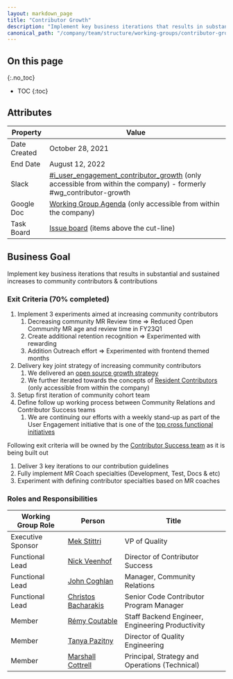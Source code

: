 ```yaml
---
layout: markdown_page
title: "Contributor Growth"
description: "Implement key business iterations that results in substantial and sustained increases to community contributors & contributions"
canonical_path: "/company/team/structure/working-groups/contributor-growth/"
---
```


## On this page
{:.no_toc}

- TOC
{:toc}

## Attributes

| Property        | Value           |
|-----------------|-----------------|
| Date Created    | October 28, 2021|
| End Date        | August 12, 2022 |
| Slack           | [#i_user_engagement_contributor_growth](https://gitlab.slack.com/archives/C0223D98HHC) (only accessible from within the company) - formerly #wg_contributor-growth |
| Google Doc      | [Working Group Agenda](https://docs.google.com/document/d/1AOgqaslnq-WI1ICSZ1NzSnALf1Va4D5qAD191icAoSI/edit#) (only accessible from within the company) |
| Task Board      | [Issue board](https://gitlab.com/groups/gitlab-com/-/boards/3014703?label_name%5B%5D=Contribution%20Efficiency) (items above the cut-line) |

## Business Goal

Implement key business iterations that results in substantial and sustained increases to community contributors & contributions

### Exit Criteria (70% completed)

1. Implement 3 experiments aimed at increasing community contributors
   1. Decreasing community MR Review time => Reduced Open Community MR age and review time in FY23Q1 
   1. Create additional retention recognition => Experimented with rewarding 
   1. Addition Outreach effort => Experimented with frontend themed months
1. Delivery key joint strategy of increasing community contributors
   1. We delivered an [open source growth strategy](/handbook/engineering/open-source/growth-strategy.html)
   2. We further iterated towards the concepts of [Resident Contributors](https://docs.google.com/document/d/1ctO5ZLRnGb22tJwo4vb2ca5t-EwIpaVIFB6-IwdtCPg/edit) (only accessible from within the company)
1. Setup first iteration of community cohort team 
1. Define follow up working process between Community Relations and Contributor Success teams
   1. We are continuing our efforts with a weekly stand-up as part of the User Engagement initiative that is one of the [top cross functional initiatives](/company/team/structure/working-groups/#top-cross-functional-initiatives)

Following exit criteria will be owned by the [Contributor Success team](handbook/engineering/quality/contributor-success/) as it is being built out
1. Deliver 3 key iterations to our contribution guidelines
1. Fully implement MR Coach specialties (Development, Test, Docs & etc)
1. Experiment with defining contributor specialties based on MR coaches 

### Roles and Responsibilities

| Working Group Role    | Person                                               | Title                                                      |
|-----------------------|------------------------------------------------------|------------------------------------------------------------|
| Executive Sponsor     | [Mek Stittri](https://gitlab.com/meks)               | VP of Quality                                              |
| Functional Lead       | [Nick Veenhof](https://gitlab.com/kwiebers)          | Director of Contributor Success                            |
| Functional Lead       | [John Coghlan](https://gitlab.com/johncoghlan)       | Manager, Community Relations                               |
| Functional Lead       | [Christos Bacharakis](https://gitlab.com/cbacharakis)| Senior Code Contributor Program Manager                    |
| Member                | [Rémy Coutable](https://gitlab.com/rymai)            | Staff Backend Engineer, Engineering Productivity           |
| Member                | [Tanya Pazitny](https://gitlab.com/tpazitny)         | Director of Quality Engineering                            |
| Member                | [Marshall Cottrell](https://gitlab.com/marshall007)  | Principal, Strategy and Operations (Technical)             |           
